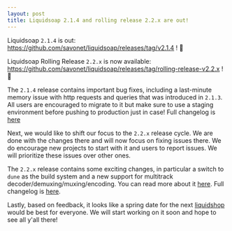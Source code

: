 ```yaml
---
layout: post
title: Liquidsoap 2.1.4 and rolling release 2.2.x are out!
---
```


Liquidsoap `2.1.4` is out: https://github.com/savonet/liquidsoap/releases/tag/v2.1.4 ! 🎉

Liquidsoap Rolling Release `2.2.x` is now available: https://github.com/savonet/liquidsoap/releases/tag/rolling-release-v2.2.x ! 🎉

The `2.1.4` release contains important bug fixes, including a last-minute memory issue with http requests and queries that was introduced in `2.1.3`. All users are encouraged to migrate to it but make sure to use a staging environment before pushing to production just in case! Full changelog is [here](https://github.com/savonet/liquidsoap/blob/v2.1.4/CHANGES.md#214-2022-03-01)

Next, we would like to shift our focus to the `2.2.x` release cycle. We are done with the changes there and will now focus on fixing issues there. We do encourage new projects to start with it and users to report issues. We will prioritize these issues over other ones.

The `2.2.x` release contains some exciting changes, in particular a switch to `dune` as the build system and a new support for multitrack decoder/demuxing/muxing/encoding. You can read more about it [here](https://www.liquidsoap.info/doc-dev/multitrack.html). Full changelog is [here](https://github.com/savonet/liquidsoap/blob/main/CHANGES.md#220-unreleased).

Lastly, based on feedback, it looks like a spring date for the next [liquidshop](http://www.liquidsoap.info/liquidshop/) would be best for everyone. We will start working on it soon and hope to see all y'all there!
